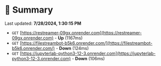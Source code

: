 # 📖 Summary
Last updated: **7/28/2024, 1:30:15 PM**

- `GET` [https://restreamer-09gx.onrender.com](https://restreamer-09gx.onrender.com) - **Up** (1167ms)
- `GET` [https://filestreambot-b5k6.onrender.com/](https://filestreambot-b5k6.onrender.com/) - **Down** (124ms)
- `GET` [https://jupyterlab-python3-12-3.onrender.com](https://jupyterlab-python3-12-3.onrender.com) - **Down** (106ms)
